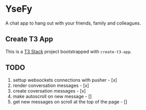 # YseFy

A chat app to hang out with your friends, family and colleagues.

## Create T3 App

This is a [T3 Stack](https://create.t3.gg/) project bootstrapped with `create-t3-app`.

## TODO

1. settup websockets connections with pusher - [x]
2. render conversation messages - [x]
3. create coversation messages - [x]
4. make autoscroll on new message - []
5. get new messages on scroll at the top of the page - []
